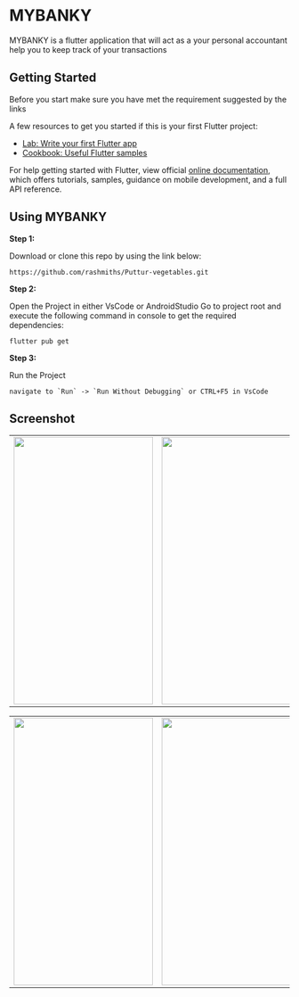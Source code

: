 # MYBANKY

MYBANKY is a flutter application that will act as a your personal accountant help you to keep track of your transactions 


## Getting Started

Before you start make sure you have met the requirement suggested by the links

A few resources to get you started if this is your first Flutter project:

- [Lab: Write your first Flutter app](https://flutter.dev/docs/get-started/codelab)
- [Cookbook: Useful Flutter samples](https://flutter.dev/docs/cookbook)

For help getting started with Flutter, view official
[online documentation](https://flutter.dev/docs), which offers tutorials,
samples, guidance on mobile development, and a full API reference.

## Using MYBANKY

**Step 1:**

Download or clone this repo by using the link below:

```
https://github.com/rashmiths/Puttur-vegetables.git

```

**Step 2:**

Open the Project in either VsCode or AndroidStudio Go to project root and execute the following command in console to get the required dependencies: 

```
flutter pub get 
```

**Step 3:**

Run the Project

```
navigate to `Run` -> `Run Without Debugging` or CTRL+F5 in VsCode

```
## Screenshot

<table>
    <tr>
    <td><img src="https://user-images.githubusercontent.com/54366663/90974857-cabed280-e54c-11ea-8785-0d5ca859f2be.jpeg" width=250 height=480></td>        
    <td><img src="https://user-images.githubusercontent.com/54366663/90974858-d0b4b380-e54c-11ea-95cf-0e6f453cfa51.jpeg" width=250 height=480></td>    
  </tr>
 </table>
 <table>
    <tr>
    <td><img src="https://user-images.githubusercontent.com/54366663/90974862-d8745800-e54c-11ea-808f-e426ac035e3b.jpeg" width=250 height=480></td>        
    <td><img src="https://user-images.githubusercontent.com/54366663/90974865-dca07580-e54c-11ea-9344-796845c728b7.jpeg" width=250 height=480></td>    
    <td><img src=" https://user-images.githubusercontent.com/54366663/95341582-0aab0080-08d4-11eb-8f91-2d857bae1c97.jpeg" width=250 height=480></td>        
  </tr>
 <table>
    




